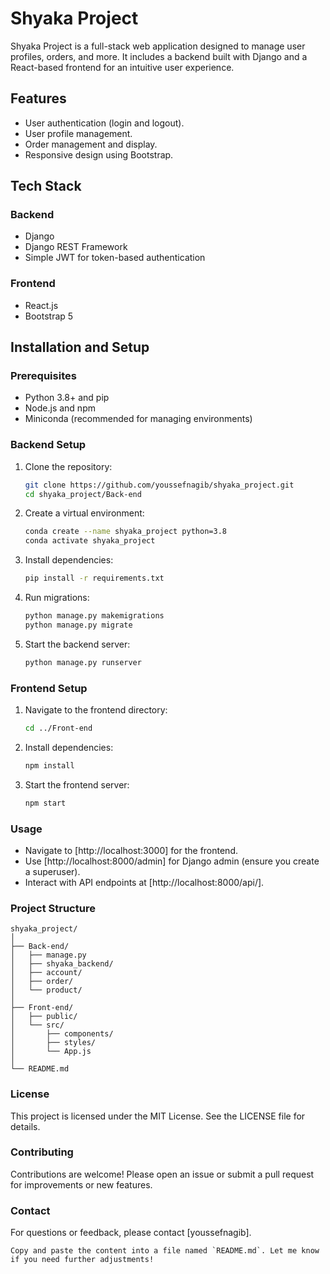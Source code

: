# Shyaka Project

Shyaka Project is a full-stack web application designed to manage user profiles, orders, and more. It includes a backend built with Django and a React-based frontend for an intuitive user experience.

## Features

- User authentication (login and logout).
- User profile management.
- Order management and display.
- Responsive design using Bootstrap.

## Tech Stack

### Backend
- Django
- Django REST Framework
- Simple JWT for token-based authentication

### Frontend
- React.js
- Bootstrap 5

## Installation and Setup

### Prerequisites
- Python 3.8+ and pip
- Node.js and npm
- Miniconda (recommended for managing environments)

### Backend Setup
1. Clone the repository:
   ```bash
   git clone https://github.com/youssefnagib/shyaka_project.git
   cd shyaka_project/Back-end
   ```
2. Create a virtual environment:
    ```bash
    conda create --name shyaka_project python=3.8
    conda activate shyaka_project
    ```
3. Install dependencies:
    ```bash
    pip install -r requirements.txt
    ```
4. Run migrations:
    ```bash
    python manage.py makemigrations
    python manage.py migrate
    ```
5. Start the backend server:
    ```bash
    python manage.py runserver
    ```

### Frontend Setup

1. Navigate to the frontend directory:
    ```bash
    cd ../Front-end
    ```
2. Install dependencies:
    ```bash
    npm install
    ```
3. Start the frontend server:
    ```bash
    npm start
    ```

### Usage
 - Navigate to [http://localhost:3000] for the frontend.
 - Use [http://localhost:8000/admin] for Django admin (ensure you create a superuser).
 - Interact with API endpoints at [http://localhost:8000/api/].

### Project Structure
    
    shyaka_project/
    │
    ├── Back-end/
    │   ├── manage.py
    │   ├── shyaka_backend/
    │   ├── account/
    │   ├── order/
    │   └── product/
    │
    ├── Front-end/
    │   ├── public/
    │   └── src/
    │       ├── components/
    │       ├── styles/
    │       └── App.js
    │
    └── README.md
    

### License
This project is licensed under the MIT License. See the LICENSE file for details.

### Contributing
Contributions are welcome! Please open an issue or submit a pull request for improvements or new features.

### Contact
For questions or feedback, please contact [youssefnagib].
    

    Copy and paste the content into a file named `README.md`. Let me know if you need further adjustments!

